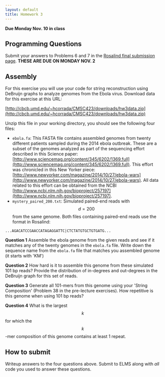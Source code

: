 ```yaml
---
layout: default
title: Homework 3
---
```


**Due Monday Nov. 10 in class**

## Programming Questions ##

Submit your answers to Problems 6 and 7 in the
[Rosalind final submission page](http://rosalind.info/classes/233/).
**THESE ARE DUE ON MONDAY NOV. 2**

## Assembly ##

For this exercise you will use your code for string reconstruction using DeBruijn graphs to analyze genomes from the Ebola virus. Download data for this exercise at this URL:

[http://cbcb.umd.edu/~hcorrada/CMSC423/downloads/hw3data.zip](http://cbcb.umd.edu/~hcorrada/CMSC423/downloads/hw3data.zip)

Unzip this file in your working directory, you should see the following four files:

- `ebola.fa`: This FASTA file contains assembled genomes from twenty different patients sampled during the 2014 ebola outbreak. These are a subset of the genomes analyzed as part of the sequencing effort described in this Science paper: [http://www.sciencemag.org/content/345/6202/1369.full](http://www.sciencemag.org/content/345/6202/1369.full). This effort was chronicled in this New Yorker piece: [http://www.newyorker.com/magazine/2014/10/27/ebola-wars](http://www.newyorker.com/magazine/2014/10/27/ebola-wars). All data related to this effort can be obtained from the NCBI [http://www.ncbi.nlm.nih.gov/bioproject/257197](http://www.ncbi.nlm.nih.gov/bioproject/257197).
- `mystery_paired_200.txt`: Simulated paired-end reads with $$d=200$$ from the same genome. Both files containing paired-end reads use the format in Rosalind:

`...AGACATCCGAACCATAGAGGATTC|CTCTATGTGCTGTGATG...`

**Question 1** Assemble the ebola genome from the given reads and see if it matches any of the twenty genomes in the `ebola.fa` file. Write down the sequence name from the `ebola.fa` file that matches you assembled genome (it starts with 'KM')

**Question 2** How hard is it to assemble this genome from these simulated 101 bp reads? Provide the  distribution of in-degrees and out-degrees in the DeBruijn graph for this set of reads.

**Question 3** Generate all 101-mers from this genome using your 'String Composition' (Problem 38 in the pre-lecture exercises). How repetitive is this genome when using 101 bp reads?

**Question 4** What is the largest $$k$$ for which the $$k$$-mer composition of this genome contains at least 1 repeat.

## How to submit ##

Writeup answers to the four questions above. Submit to ELMS along with *all* code you used to answer these questions.

